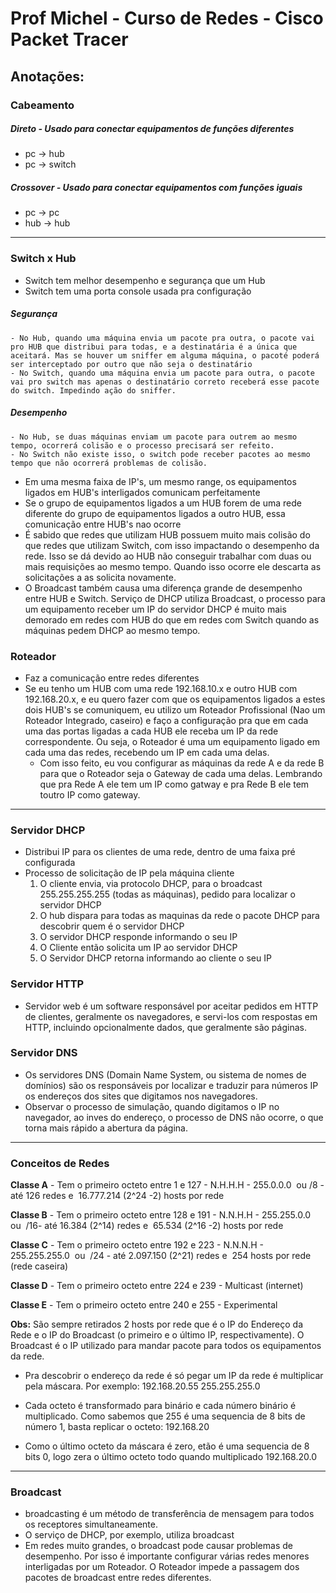 # Prof Michel - Curso de Redes - Cisco Packet Tracer
## Anotações:
### Cabeamento

##### Direto - Usado para conectar equipamentos de funções diferentes
- pc -> hub
- pc -> switch

##### Crossover - Usado para conectar equipamentos com funções iguais
- pc -> pc
- hub -> hub

---
### Switch x Hub
- Switch tem melhor desempenho e segurança que um Hub
- Switch tem uma porta console usada pra configuração
##### Segurança
	- No Hub, quando uma máquina envia um pacote pra outra, o pacote vai pro HUB que distribui para todas, e a destinatária é a única que aceitará. Mas se houver um sniffer em alguma máquina, o pacoté poderá ser interceptado por outro que não seja o destinatário
	- No Switch, quando uma máquina envia um pacote para outra, o pacote vai pro switch mas apenas o destinatário correto receberá esse pacote do switch. Impedindo ação do sniffer.
##### Desempenho
	- No Hub, se duas máquinas enviam um pacote para outrem ao mesmo tempo, ocorrerá colisão e o processo precisará ser refeito.
	- No Switch não existe isso, o switch pode receber pacotes ao mesmo tempo que não ocorrerá problemas de colisão.

- Em uma mesma faixa de IP's, um mesmo range, os equipamentos ligados em HUB's interligados comunicam perfeitamente
- Se o grupo de equipamentos ligados a um HUB forem de uma rede diferente do grupo de equipamentos ligados a outro HUB, essa comunicação entre HUB's nao ocorre
- É sabido que redes que utilizam HUB possuem muito mais colisão do que redes que utilizam Switch, com isso impactando o desempenho da rede. Isso se dá devido ao HUB não conseguir trabalhar com duas ou mais requisições ao mesmo tempo. Quando isso ocorre ele descarta as solicitações a as solicita novamente.
- O Broadcast também causa uma diferença grande de desempenho entre HUB e Switch. Serviço de DHCP utiliza Broadcast, o processo para um equipamento receber um IP do servidor DHCP é muito mais demorado em redes com HUB do que em redes com Switch quando as máquinas pedem DHCP ao mesmo tempo.

### Roteador
- Faz a comunicação entre redes diferentes
- Se eu tenho um HUB com uma rede 192.168.10.x e outro HUB com 192.168.20.x, e eu quero fazer com que os equipamentos ligados a estes dois HUB's se comuniquem, eu utilizo um Roteador Profissional (Nao um Roteador Integrado, caseiro) e faço a configuração pra que em cada uma das portas ligadas a cada HUB ele receba um IP da rede correspondente. Ou seja, o Roteador é uma um equipamento ligado em cada uma das redes, recebendo um IP em cada uma delas.
	- Com isso feito, eu vou configurar as máquinas da rede A e da rede B para que o Roteador seja o Gateway de cada uma delas. Lembrando que pra Rede A ele tem um IP como gatway e pra Rede B ele tem toutro IP como gateway.
---
### Servidor DHCP
- Distribui IP para os clientes de uma rede, dentro de uma faixa pré configurada
- Processo de solicitação de IP pela máquina cliente
	1. O cliente envia, via protocolo DHCP, para o broadcast 255.255.255.255 (todas as máquinas), pedido para localizar o servidor DHCP
	2. O hub dispara para todas as maquinas da rede o pacote DHCP para descobrir quem é o servidor DHCP
	3. O servidor DHCP responde informando o seu IP
	4. O Cliente então solicita um IP ao servidor DHCP
	5. O Servidor DHCP retorna informando ao cliente o seu IP
### Servidor HTTP
- Servidor web é um software responsável por aceitar pedidos em HTTP de clientes, geralmente os navegadores, e servi-los com respostas em HTTP, incluindo opcionalmente dados, que geralmente são páginas.
### Servidor DNS
- Os servidores DNS (Domain Name System, ou sistema de nomes de domínios) são os responsáveis por localizar e traduzir para números IP os endereços dos sites que digitamos nos navegadores.
- Observar o processo de simulação, quando digitamos o IP no navegador, ao inves do endereço, o processo de DNS não ocorre, o que torna mais rápido a abertura da página.
---
### Conceitos de Redes
**Classe A** - Tem o primeiro octeto entre 1 e 127 - N.H.H.H - 255.0.0.0  ou /8 - até 126 redes e  16.777.214 (2^24 -2) hosts por rede

**Classe B** - Tem o primeiro octeto entre 128 e 191 - N.N.H.H - 255.255.0.0  ou  /16- até 16.384 (2^14) redes e  65.534 (2^16 -2) hosts por rede 

**Classe C** - Tem o primeiro octeto entre 192 e 223 - N.N.N.H - 255.255.255.0  ou  /24 - até 2.097.150 (2^21) redes e  254 hosts por rede (rede caseira)

**Classe D** - Tem o primeiro octeto entre 224 e 239 - Multicast (internet)

**Classe E** - Tem o primeiro octeto entre 240 e 255 - Experimental

**Obs:** São sempre retirados 2 hosts por rede que é o IP do Endereço da Rede e o IP do Broadcast (o primeiro e o último IP, respectivamente). O Broadcast é o IP utilizado para mandar pacote para todos os equipamentos da rede.

- Pra descobrir o endereço da rede é só pegar um IP da rede é multiplicar pela máscara. Por exemplo:
192.168.20.55
255.255.255.0

- Cada octeto é transformado para binário e cada número binário é multiplicado. Como sabemos que 255 é uma sequencia de 8 bits de número 1, basta replicar o octeto:
192.168.20

- Como o último octeto da máscara é zero, etão é uma sequencia de 8 bits 0, logo zera o último octeto todo quando multiplicado
192.168.20.0

---
### Broadcast
- broadcasting é um método de transferência de mensagem para todos os receptores simultaneamente.
- O serviço de DHCP, por exemplo, utiliza broadcast
- Em redes muito grandes, o broadcast pode causar problemas de desempenho. Por isso é importante configurar várias redes menores interligadas por um Roteador. O Roteador impede a passagem dos pacotes de broadcast entre redes diferentes.
